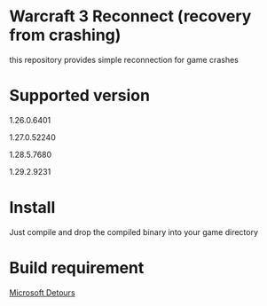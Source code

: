 # Warcraft 3 Reconnect (recovery from crashing)

this repository provides simple reconnection for game crashes

# Supported version

1.26.0.6401

1.27.0.52240

1.28.5.7680

1.29.2.9231

# Install

Just compile and drop the compiled binary into your game directory

# Build requirement

[Microsoft Detours](https://github.com/microsoft/Detours)
